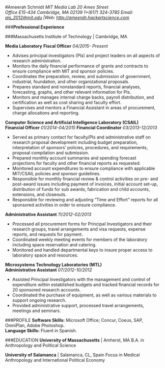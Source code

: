 
#Ameerah Schmidt 
*MIT Media Lab*
*20 Ames Street*  
*Office E15-434*
*Cambridge, MA 02139* 
*1+(617) 324-3785*
*Email: ais_2012@mit.edu |Web: http://ameerah.hackartscience.com*



###**Professional Experience**

###Massachusetts Institute of Technology | Cambridge, MA

**Media Laboratory**
**Fiscal Officer**                                     *04/2015- Present*
* Advises principal investigators (PIs) and project leaders on all aspects of research administration.
* Monitors the daily financial performance of grants and contracts to ensure compliance with MIT and sponsor policies.
* Coordinates the preparation, review, and submission of government, industrial, foundation, and other organizational proposals.
* Prepares standard and nonstandard reports, financial analyses, forecasting, graphs, and other relevant information for PIs.
* Monitors and manages internal charge backs, payroll distribution, and certification as well as cost sharing and faculty effort.
* Supervises and mentors a Financial Assistant in areas of procurement, charge allocations and reporting.

**Computer Science and Artificial Intelligence Laboratory (CSAIL)**                     
**Financial Officer**                                 *01/2014-04/2015*
**Financial Coordinator**                             *03/2013-12/2013*
* Served as primary contact for faculty/PIs and administrative staff on research proposal development including budget preparation, interpretation of sponsors’ policies, procedures, and requirements, proposal compilation and submission.  
* Prepared monthly account summaries and spending forecast projections for faculty and other financial reports as requested. 
* Monitored account expenditures to ensure compliance with applicable MIT/CSAIL policies and sponsor guidelines. 
* Responsible for monthly financial review & control activities on pre- and post-award issues including payment of invoices, initial account set-up, distribution of funds for sub awards, fabrication and child accounts, extensions, and closeouts. 
* Responsible for reviewing and adjusting “Time and Effort” reports for all sponsored activities in order to ensure compliance. 

**Administrative Assistant**                           *11/2012-02/2013* 
* Processed all procurement forms for Principal Investigators and their research groups, travel arrangements and visa requests, expense reports, and requests for payment. 
* Coordinated weekly meeting events for members of the laboratory including space reservation and catering. 
* Monitored and handled departmental keys to insure proper access to laboratory space and resources. 

**Microsystems Technology Laboratories (MTL)**                                            
**Administrative Assistant**                           *07/2012-10/2012*
* Assisted Principal Investigators with the management and control of expenditure within established budgets and tracked financial records for 20 sponsored research accounts.  
* Coordinated the purchase of equipment, as well as various materials to support ongoing research. 
* Provided administrative support, processed travel arrangements, meetings and seminars. 

###PROFILE
**Software Skills:** Microsoft Office; Concur, Coeus, SAP, OmniPlan, Adobe Photoshop.     
**Language Skills:** Fluent in Spanish. 

###EDUCATION
**University of Massachusetts** | Amherst, MA 
B.A. in Anthropology and Political Science

**University of Salamanca** | Salamanca, CL, Spain
Focus in Medical Anthropology and International Political Economy

